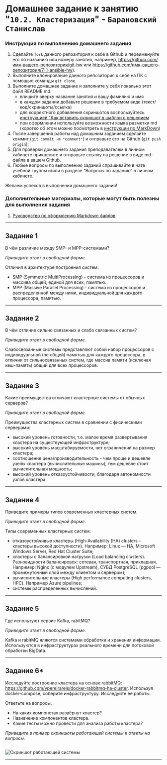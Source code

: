 # Домашнее задание к занятию "`10.2. Кластеризация`" - `Барановский Станислав`


### Инструкция по выполнению домашнего задания

   1. Сделайте `fork` данного репозитория к себе в Github и переименуйте его по названию или номеру занятия, например, https://github.com/имя-вашего-репозитория/git-hw или  https://github.com/имя-вашего-репозитория/7-1-ansible-hw).
   2. Выполните клонирование данного репозитория к себе на ПК с помощью команды `git clone`.
   3. Выполните домашнее задание и заполните у себя локально этот файл README.md:
      - впишите вверху название занятия и вашу фамилию и имя
      - в каждом задании добавьте решение в требуемом виде (текст/код/скриншоты/ссылка)
      - для корректного добавления скриншотов воспользуйтесь [инструкцией "Как вставить скриншот в шаблон с решением](https://github.com/netology-code/sys-pattern-homework/blob/main/screen-instruction.md)
      - при оформлении используйте возможности языка разметки md (коротко об этом можно посмотреть в [инструкции  по MarkDown](https://github.com/netology-code/sys-pattern-homework/blob/main/md-instruction.md))
   4. После завершения работы над домашним заданием сделайте коммит (`git commit -m "comment"`) и отправьте его на Github (`git push origin`);
   5. Для проверки домашнего задания преподавателем в личном кабинете прикрепите и отправьте ссылку на решение в виде md-файла в вашем Github.
   6. Любые вопросы по выполнению заданий спрашивайте в чате учебной группы и/или в разделе “Вопросы по заданию” в личном кабинете.
   
Желаем успехов в выполнении домашнего задания!
   
### Дополнительные материалы, которые могут быть полезны для выполнения задания

1. [Руководство по оформлению Markdown файлов](https://gist.github.com/Jekins/2bf2d0638163f1294637#Code)

---

## Задание 1

В чём различие между SMP- и MPP-системами?

*Приведите ответ в свободной форме.*

Отличия в архитектуре построения систем:
- SMP (Symmetric MultiProcessing) - система из процессоров и массива общей, единой для всех, памятью.
- MPP (Massive Parallel Processing) - система из процессоров и распределенной между ними, индивидуальной для каждого процессора, памятью.

---

## Задание 2

В чём отличие сильно связанных и слабо связанных систем?

*Приведите ответ в свободной форме.*

Слабосвязанные системы представляют собой набор процессоров с индивидуальной (не общей) памятью для каждого процессора, в отличии от сильносвязанных систем, где массив памяти (исключая кеш-память) общий для всех процессоров.

---

## Задание 3

Какие преимущества отличают кластерные системы от обычных серверов?

*Приведите ответ в свободной форме.*

Преимущества кластерных систем в сравнении с физическими серверами:
- высокий уровень готовности, т.е. малое время развертывания кластера на существующей инфраструктуре;
- высокий уровень масштабируемости, нет ограничений на размер кластера;
- соотношение цена/производительность - чем проще и дешевле узелы кластера (вычислительные машины), тем дешевле стоит вычислительная мощность;
- высокий уровень отказоустойчивости, благодаря автономности узлов кластера.

---

## Задание 4

Приведите примеры типов современных кластерных систем.

*Приведите ответ в свободной форме.*

Типы современных кластерных систем:
- отказоустойчивые кластеры (High-Availability (HA) clusters - кластеры высокой доступности). Например: Linux — HA, Microsoft Windows Server, Red Hat Cluster Suite;
- кластеры с балансировкой нагрузки (Load balancing clusters). Разновидности балансировок: сетевая, транспортная, прикладная. Например: Nginx (с модулем Upstream), СУБД PostgreSQL (pgpool — промежуточный
слой между клиентом и сервером);
- вычислительные кластеры (High performance computing clusters, HPC). Например Azure pipelines;
- системы распределенных вычислений.

---

## Задание 5

Где используют сервис Kafka, rabitMQ?

*Приведите ответ в свободной форме.*

Kafka и rabitMQ яляются системами обработки и хранения информации. Используются в инфраструктурах реального времени для потоковой обработки BigData.

---

## Задание 6*

Исследуйте построение кластера на основе rabbitMQ: https://github.com/ypereirareis/docker-rabbitmq-ha-cluster. Используя docker-compose, соберите инфраструктуру. Исследуйте её работы.

Ответьте на вопросы.

- На каких компонетах развёрнут кластер?
- Назначение компонентов кластера.
- Какие тесты можно провести для анализа работы кластера?

*Приведите в пример скриншоты работающей системы и ответы на вопросы.*
```
```
![Скриншот работающей системы](https://github.com/StanislavBaranovskii/10-2-hw-prometheus/blob/main/img/10-2-6.png "Скриншот работающей системы")


---
